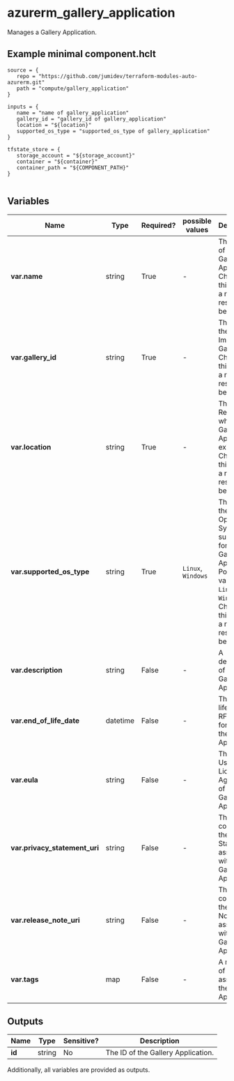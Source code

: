 # azurerm_gallery_application

Manages a Gallery Application.

## Example minimal component.hclt

```hcl
source = {
   repo = "https://github.com/jumidev/terraform-modules-auto-azurerm.git" 
   path = "compute/gallery_application" 
}

inputs = {
   name = "name of gallery_application" 
   gallery_id = "gallery_id of gallery_application" 
   location = "${location}" 
   supported_os_type = "supported_os_type of gallery_application" 
}

tfstate_store = {
   storage_account = "${storage_account}" 
   container = "${container}" 
   container_path = "${COMPONENT_PATH}" 
}


```

## Variables

| Name | Type | Required? |  possible values |  Description |
| ---- | ---- | --------- |  ----------- | ----------- |
| **var.name** | string | True | -  |  The name of the Gallery Application. Changing this forces a new resource to be created. | 
| **var.gallery_id** | string | True | -  |  The ID of the Shared Image Gallery. Changing this forces a new resource to be created. | 
| **var.location** | string | True | -  |  The Azure Region where the Gallery Application exists. Changing this forces a new resource to be created. | 
| **var.supported_os_type** | string | True | `Linux`, `Windows`  |  The type of the Operating System supported for the Gallery Application. Possible values are `Linux` and `Windows`. Changing this forces a new resource to be created. | 
| **var.description** | string | False | -  |  A description of the Gallery Application. | 
| **var.end_of_life_date** | datetime | False | -  |  The end of life date in RFC3339 format of the Gallery Application. | 
| **var.eula** | string | False | -  |  The End User Licence Agreement of the Gallery Application. | 
| **var.privacy_statement_uri** | string | False | -  |  The URI containing the Privacy Statement associated with the Gallery Application. | 
| **var.release_note_uri** | string | False | -  |  The URI containing the Release Notes associated with the Gallery Application. | 
| **var.tags** | map | False | -  |  A mapping of tags to assign to the Gallery Application. | 



## Outputs

| Name | Type | Sensitive? | Description |
| ---- | ---- | --------- | --------- |
| **id** | string | No  | The ID of the Gallery Application. | 

Additionally, all variables are provided as outputs.
